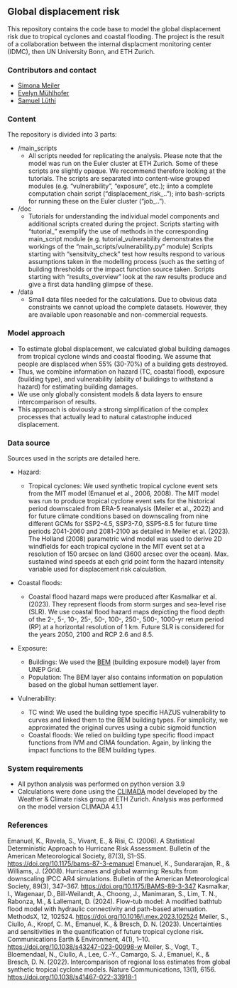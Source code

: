 ## Global displacement risk

This repository contains the code base to model the global displacement risk due to tropical cyclones and coastal flooding. The project is the result of a collaboration between the internal displacment monitoring center (IDMC), then UN University Bonn, and ETH Zurich.

### Contributors and contact
- [Simona Meiler](mailto:simona.meiler@usys.ethz.ch)
- [Evelyn Mühlhofer](mailto:evelyn.muehlhofer@usys.ethz.ch)
- [Samuel Lüthi](mailto:samuel.luethi@usys.ethz.ch)



### Content
The repository is divided into 3 parts:
  - /main_scripts
    - All scripts needed for replicating the analysis. Please note that the model was run on the Euler cluster at ETH Zurich. Some of these scripts are slightly opaque. We recommend therefore looking at the tutorials.
The scripts are separated into content-wise grouped modules (e.g. “vulnerability”, “exposure”, etc.); iinto a complete computation chain script (“displacement_risk_..”); into bash-scripts for running these on the Euler cluster (“job_..”).
  - /doc
    - Tutorials for understanding the individual model components and additional scripts created during the project. 
Scripts starting with “tutorial_” exemplify the use of methods in the corresponding main_script module (e.g. tutorial_vulnerability demonstrates the workings of the “main_scripts/vulnerability.py” module) 
Scripts starting with “sensitvity_check” test how results respond to various assumptions taken in the modelling process (such as the setting of building thresholds or the impact function source taken.
Scripts starting with “results_overview” look at the raw results produce and give a first data handling glimpse of these.
  - /data
    - Small data files needed for the calculations. Due to obvious data constraints we cannot upload the complete datasets. However, they are available upon reasonable and non-commercial requests.

### Model approach
- To estimate global displacement, we calculated global building damages from tropical cyclone winds and coastal flooding. We assume that people are displaced when 55% (30-70%) of a building gets destroyed.
- Thus, we combine information on hazard (TC, coastal flood), exposure (building type), and vulnerability (ability of buildings to withstand a hazard) for estimating building damages.
- We use only globally consistent models & data layers to ensure intercomparison of results.
- This approach is obviously a strong simplification of the complex processes that actually lead to natural catastrophe induced displacement.

### Data source
Sources used in the scripts are detailed here.
- Hazard:
  - Tropical cyclones: 
We used synthetic tropical cyclone event sets from the MIT model (Emanuel et al., 2006, 2008). The MIT model was run to produce tropical cyclone event sets for the historical period downscaled from ERA-5 reanalysis (Meiler et al., 2022) and for future climate conditions based on downscaling from nine different GCMs for SSP2-4.5, SSP3-7.0, SSP5-8.5 for future time periods 2041-2060 and 2081-2100 as detailed in Meiler et al. (2023). 
The Holland (2008) parametric wind model was used to derive 2D windfields for each tropical cyclone in the MIT event set at a resolution of 150 arcsec on land (3600 arcsec over the ocean). Max. sustained wind speeds at each grid point form the hazard intensity variable used for displacement risk calculation.

- Coastal floods:
  - Coastal flood hazard maps were produced after Kasmalkar et al. (2023). They represent floods from storm surges and sea-level rise (SLR). We use coastal flood hazard maps depicting the flood depth of the 2-, 5-, 10-, 25-, 50-, 100-, 250-, 500-, 1000-yr return period (RP) at a horizontal resolution of 1 km. Future SLR is considered for the years 2050, 2100 and RCP 2.6 and 8.5.

- Exposure: 
  - Buildings: We used the [BEM](https://giri.unepgrid.ch/sites/default/files/2023-09/GIRI_BEM_report_UNIGE.pdf) (building exposure model) layer from UNEP Grid.
  - Population: The BEM layer also contains information on population based on the global human settlement layer.

- Vulnerability: 
  - TC wind: We used the building type specific HAZUS vulnerability to curves and linked them to the BEM building types. For simplicity, we approximated the original curves using a cubic sigmoid function
  - Coastal floods: We relied on building type specific flood impact functions from IVM and CIMA foundation. Again, by linking the impact functions to the BEM building types.

### System requirements

- All python analysis was performed on python version 3.9
- Calculations were done using the  [CLIMADA](https://github.com/CLIMADA-project/climada_python) model developed by the Weather & Climate risks group at ETH Zurich. Analysis was performed on the model version CLIMADA 4.1.1

### References
Emanuel, K., Ravela, S., Vivant, E., & Risi, C. (2006). A Statistical Deterministic Approach to Hurricane Risk Assessment. Bulletin of the American Meteorological Society, 87(3), S1–S5. https://doi.org/10.1175/bams-87-3-emanuel 
Emanuel, K., Sundararajan, R., & Williams, J. (2008). Hurricanes and global warming: Results from downscaling IPCC AR4 simulations. Bulletin of the American Meteorological Society, 89(3), 347–367. https://doi.org/10.1175/BAMS-89-3-347 
Kasmalkar, I., Wagenaar, D., Bill-Weilandt, A., Choong, J., Manimaran, S., Lim, T. N., Rabonza, M., & Lallemant, D. (2024). Flow-tub model: A modified bathtub flood model with hydraulic connectivity and path-based attenuation. MethodsX, 12, 102524. https://doi.org/10.1016/j.mex.2023.102524 
Meiler, S., Ciullo, A., Kropf, C. M., Emanuel, K., & Bresch, D. N. (2023). Uncertainties and sensitivities in the quantification of future tropical cyclone risk. Communications Earth & Environment, 4(1), 1–10. https://doi.org/10.1038/s43247-023-00998-w 
Meiler, S., Vogt, T., Bloemendaal, N., Ciullo, A., Lee, C.-Y., Camargo, S. J., Emanuel, K., & Bresch, D. N. (2022). Intercomparison of regional loss estimates from global synthetic tropical cyclone models. Nature Communications, 13(1), 6156. https://doi.org/10.1038/s41467-022-33918-1 
